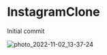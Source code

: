 # InstagramClone
Initial commit

![photo_2022-11-02_13-37-24](https://user-images.githubusercontent.com/105007162/199428169-5beca6ff-5dc3-4018-b41e-cd470c38c676.jpg)
